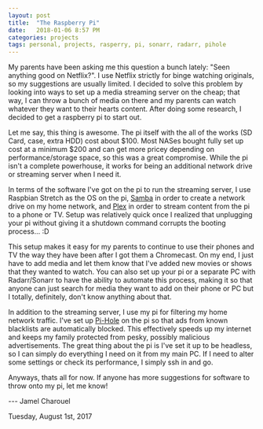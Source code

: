 ```yaml
---
layout: post
title:  "The Raspberry Pi"
date:   2018-01-06 8:57 PM
categories: projects
tags: personal, projects, rasperry, pi, sonarr, radarr, pihole
---
```


   My parents have been asking me this question a bunch lately: "Seen anything good on Netflix?". I use Netflix strictly for binge watching originals, so my suggestions are usually limited. I decided to solve this problem by looking into ways to set up a media streaming server on the cheap; that way, I can throw a bunch of media on there and my parents can watch whatever they want to their hearts content. After doing some research, I decided to get a raspberry pi to start out. 

   Let me say, this thing is awesome. The pi itself with the all of the works (SD Card, case, extra HDD) cost about $100. Most NASes bought fully set up cost at a minimum $200 and can get more pricey depending on performance/storage space, so this was a great compromise. While the pi isn't a complete powerhouse, it works for being an additional network drive or streaming server when I need it.

   In terms of the software I've got on the pi to run the streaming server, I use Raspbian Stretch as the OS on the pi, [Samba](https://www.raspberrypi.org/magpi/samba-file-server/) in order to create a network drive on my home network, and [Plex](plex.tv) in order to stream content from the pi to a phone or TV. Setup was relatively quick once I realized that unplugging your pi without giving it a shutdown command corrupts the booting process... :D

   This setup makes it easy for my parents to continue to use their phones and TV the way they have been after I got them a Chromecast. On my end, I just have to add media and let them know that I've added new movies or shows that they wanted to watch. You can also set up your pi or a separate PC with Radarr/Sonarr to have the ability to automate this process, making it so that anyone can just search for media they want to add on their phone or PC but I totally, definitely, don't know anything about that.

   In addition to the streaming server, I use my pi for filtering my home network traffic. I've set up [Pi-Hole](https://pi-hole.net/) on the pi so that ads from known blacklists are automatically blocked. This effectively speeds up my internet and keeps my family protected from pesky, possibly malicious advertisements.   The great thing about the pi is I've set it up to be headless, so I can simply do everything I need on it from my main PC. If I need to alter some settings or check its performance, I simply ssh in and go.

   Anyways, thats all for now. If anyone has more suggestions for software to throw onto my pi, let me know!

--- Jamel Charouel

Tuesday, August 1st, 2017
